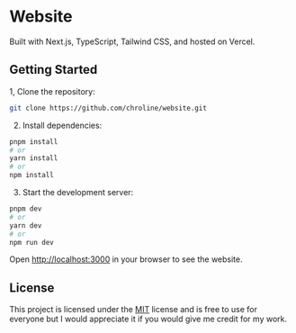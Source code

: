 # Website

Built with Next.js, TypeScript, Tailwind CSS, and hosted on Vercel.

## Getting Started

1, Clone the repository:

```bash
git clone https://github.com/chroline/website.git
```

2. Install dependencies:

```bash
pnpm install
# or
yarn install
# or
npm install
```

3. Start the development server:

```bash
pnpm dev
# or
yarn dev
# or
npm run dev
```

Open [http://localhost:3000](http://localhost:3000) in your browser to see the website.

## License

This project is licensed under the [MIT](https://mit-license.org/) license and is free to use for everyone but I would appreciate it if you would give me credit for my work.
